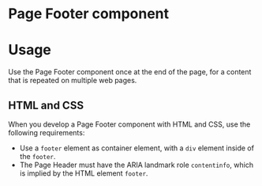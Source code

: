 # Page Footer component

# Usage

Use the Page Footer component once at the end of the page, for a content that is repeated on multiple web pages.

## HTML and CSS

When you develop a Page Footer component with HTML and CSS, use the following requirements:

- Use a `footer` element as container element, with a `div` element inside of the `footer`.
- The Page Header must have the ARIA landmark role `contentinfo`, which is implied by the HTML element `footer`.
